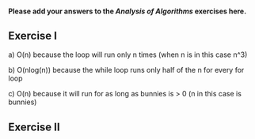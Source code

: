#### Please add your answers to the **_Analysis of Algorithms_** exercises here.

## Exercise I

a)
O(n) because the loop will run only n times (when n is in this case n^3)

b)
O(nlog(n)) because the while loop runs only half of the n for every for loop

c)
O(n) because it will run for as long as bunnies is > 0 (n in this case is bunnies)

## Exercise II
